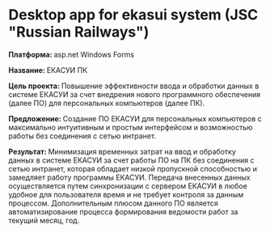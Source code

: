 # Desktop app for ekasui system (JSC "Russian Railways")
<p><b>Платформа: </b> asp.net Windows Forms</p>
<p><b>Название: </b>ЕКАСУИ ПК</p>
<p><b>Цель  проекта: </b>	Повышение эффективности ввода и обработки данных в системе ЕКАСУИ за счет внедрения нового программного обеспечения (далее ПО) для персональных компьютеров (далее ПК).</p>
<p><b>Предложение: </b>Создание ПО ЕКАСУИ для персональных компьютеров с максимально интуитивным и простым интерфейсом и возможностью работы без соединения с сетью интранет.</p>
<p><b>Результат: </b>Минимизация временных затрат на ввод и обработку данных в системе ЕКАСУИ за счет работы ПО на ПК без соединения с сетью интранет, которая обладает низкой пропускной способностью и замедляет работу  программы ЕКАСУИ. Передача внесенных данных осуществляется путем синхронизации с сервером ЕКАСУИ в любое удобное для пользователя время и не требует контроля за данным процессом. Дополнительным плюсом данного ПО является автоматизирование процесса формирования ведомости работ за текущий месяц,  год.</p>
